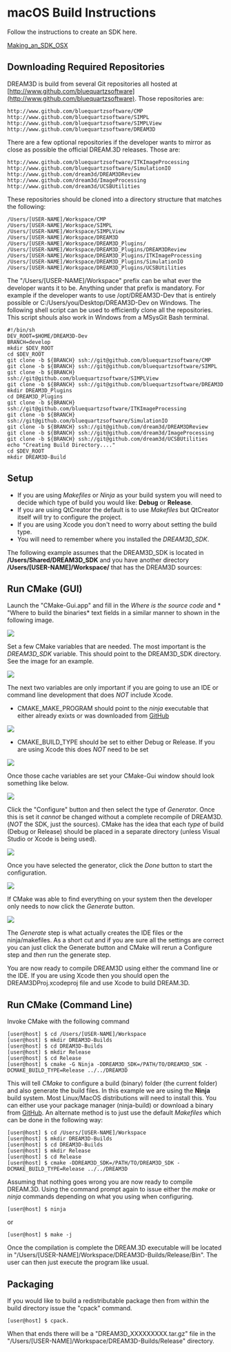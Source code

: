# macOS Build Instructions #

Follow the instructions to create an SDK here.

[Making_an_SDK_OSX](https://github.com/bluequartzsoftware/DREAM3DSuperbuild/blob/develop/docs/Making_an_SDK_OSX.md)

## Downloading Required Repositories ##

DREAM3D is build from several Git repositories all hosted at [http://www.github.com/bluequartzsoftware](http://www.github.com/bluequartzsoftware). Those repositories are:

    http://www.github.com/bluequartzsoftware/CMP
    http://www.github.com/bluequartzsoftware/SIMPL
    http://www.github.com/bluequartzsoftware/SIMPLView
    http://www.github.com/bluequartzsoftware/DREAM3D

There are a few optional repositories if the developer wants to mirror as close as possible the 
official DREAM.3D releases. Those are:

    http://www.github.com/bluequartzsoftware/ITKImageProcessing
    http://www.github.com/bluequartzsoftware/SimulationIO
    http://www.github.com/dream3d/DREAM3DReview
    http://www.github.com/dream3d/ImageProcessing
    http://www.github.com/dream3d/UCSBUtilities

These repositories should be cloned into a directory structure that matches the following:

    /Users/[USER-NAME]/Workspace/CMP
    /Users/[USER-NAME]/Workspace/SIMPL
    /Users/[USER-NAME]/Workspace/SIMPLView
    /Users/[USER-NAME]/Workspace/DREAM3D
    /Users/[USER-NAME]/Workspace/DREAM3D_Plugins/
    /Users/[USER-NAME]/Workspace/DREAM3D_Plugins/DREAM3DReview
    /Users/[USER-NAME]/Workspace/DREAM3D_Plugins/ITKImageProcessing
    /Users/[USER-NAME]/Workspace/DREAM3D_Plugins/SimulationIO
    /Users/[USER-NAME]/Workspace/DREAM3D_Plugins/UCSBUtilities


The "/Users/\[USER-NAME\]/Workspace" prefix can be what ever the developer wants it to be. Anything under that prefix is mandatory. For example if the developer wants to use /opt/DREAM3D-Dev that is entirely possible or C:/Users/you/Desktop/DREAM3D-Dev on Windows. The following shell script can be used to
efficiently clone all the repositories. This script shouls also work in Windows from 
a MSysGit Bash terminal.

    #!/bin/sh
    DEV_ROOT=$HOME/DREAM3D-Dev
    BRANCH=develop
    mkdir $DEV_ROOT
    cd $DEV_ROOT
    git clone -b ${BRANCH} ssh://git@github.com/bluequartzsoftware/CMP
    git clone -b ${BRANCH} ssh://git@github.com/bluequartzsoftware/SIMPL
    git clone -b ${BRANCH} ssh://git@github.com/bluequartzsoftware/SIMPLView
    git clone -b ${BRANCH} ssh://git@github.com/bluequartzsoftware/DREAM3D
    mkdir DREAM3D_Plugins
    cd DREAM3D_Plugins
    git clone -b ${BRANCH} ssh://git@github.com/bluequartzsoftware/ITKImageProcessing
    git clone -b ${BRANCH} ssh://git@github.com/bluequartzsoftware/SimulationIO
    git clone -b ${BRANCH} ssh://git@github.com/dream3d/DREAM3DReview
    git clone -b ${BRANCH} ssh://git@github.com/dream3d/ImageProcessing
    git clone -b ${BRANCH} ssh://git@github.com/dream3d/UCSBUtilities
    echo "Creating Build Directory...."
    cd $DEV_ROOT
    mkdir DREAM3D-Build

## Setup ##

+ If you are using _Makefiles_ or _Ninja_ as your build system you will need to decide which type of
build you would like: **Debug** or **Release**.
+ If you are using QtCreator the default is to use _Makefiles_ but QtCreator itself will try to configure the project.
+ If you are using Xcode you don't need to worry about setting the build type.
+ You will need to remember where you installed the *DREAM3D_SDK*.

The following example assumes that the DREAM3D_SDK is located in **/Users/Shared/DREAM3D_SDK** and you have another directory **/Users/[USER-NAME]/Workspace/** that has the DREAM3D sources:

## Run CMake (GUI) ##

Launch the "CMake-Gui.app" and fill in the *Where is the source code* and * "Where to build the binaries* text fields in a similar manner to shown in the following image.

![](Images/macos_1.png)

Set a few CMake variables that are needed. The most important is the *DREAM3D\_SDK* variable. This should point to the DREAM3D_SDK directory. See the image for an example.

![](Images/macos_2.png)

The next two variables are only important if you are going to use an IDE or command line development that does *NOT* include Xcode.

+ CMAKE_MAKE_PROGRAM should point to the _ninja_ executable that either already exixts or was downloaded from [GitHub](https://github.com/ninja-build/ninja/releases)

![](Images/macos_3.png)

+ CMAKE_BUILD_TYPE should be set to either Debug or Release. If you are using Xcode this does *NOT* need to be set

![](Images/macos_3b.png)

Once those cache variables are set your CMake-Gui window should look something like below.

![](Images/macos_4.png)

Click the "Configure" button and then select the type of *Generator*. Once this is set it *cannot* be changed without a complete recompile of DREAM3D. (*NOT* the SDK, just the sources). CMake has the idea that each _type_ of build (Debug or Release) should be placed in a separate directory (unless Visual Studio or Xcode is being used). 

![](Images/macos_5.png)

Once you have selected the generator, click the *Done* button to start the configuration.

![](Images/macos_6.png)

If CMake was able to find everything on your system then the developer only needs to now click the *Generate* button.

![](Images/macos_7.png)

The *Generate* step is what actually creates the IDE files or the ninja/makefiles. As a short cut and if you are sure all the settings are correct you can just click the Generate button and CMake will rerun a Configure step and *then* run the generate step.

You are now ready to compile DREAM3D using either the command line or the IDE. If you are using Xcode then you should open the DREAM3DProj.xcodeproj file and use Xcode to build DREAM.3D.

## Run CMake (Command Line) ##

Invoke CMake with the following command

    [user@host] $ cd /Users/[USER-NAME]/Workspace
    [user@host] $ mkdir DREAM3D-Builds
    [user@host] $ cd DREAM3D-Builds
    [user@host] $ mkdir Release
    [user@host] $ cd Release
    [user@host] $ cmake -G Ninja -DDREAM3D_SDK=/PATH/TO/DREAM3D_SDK -DCMAKE_BUILD_TYPE=Release ../../DREAM3D

This will tell _CMake_ to configure a build (binary) folder (the current folder) and also generate the build files. In this example we are using the **Ninja** build system. Most Linux/MacOS distributions will need to install this. You can either use your package manager (ninja-build) or download a binary from [GitHub](https://github.com/ninja-build/ninja/releases). An alternate method is to just use the default _Makefiles_ which can be done in the following way:

    [user@host] $ cd /Users/[USER-NAME]/Workspace
    [user@host] $ mkdir DREAM3D-Builds
    [user@host] $ cd DREAM3D-Builds
    [user@host] $ mkdir Release
    [user@host] $ cd Release
    [user@host] $ cmake -DDREAM3D_SDK=/PATH/TO/DREAM3D_SDK -DCMAKE_BUILD_TYPE=Release ../../DREAM3D

Assuming that nothing goes wrong you are now ready to compile DREAM.3D. Using the command prompt again to issue either the _make_ or _ninja_ commands depending on what you using when configuring.

    [user@host] $ ninja

or

    [user@host] $ make -j

Once the compilation is complete the DREAM.3D executable will be located in "/Users/[USER-NAME]/Workspace/DREAM3D-Builds/Release/Bin". The user can then just execute the program like usual.

## Packaging ##

If you would like to build a redistributable package then from within the build directory issue the "cpack" command.

    [user@host] $ cpack.

When that ends there will be a "DREAM3D_XXXXXXXXX.tar.gz" file in the "/Users/[USER-NAME]/Workspace/DREAM3D-Builds/Release" directory.
